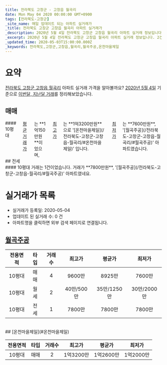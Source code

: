 ```yaml
---
title: 전라북도 고창군 - 고창읍 월곡리
date: Mon May 04 2020 00:00:00 GMT+0900
tags: [전라북도-고창군]
_site_name: 매일 업데이트 되는 아파트 실거래가
_title: 전라북도 고창군 고창읍 월곡리 아파트 실거래가
_description: 2020년 5월 4일 전라북도 고창군 고창읍 월곡리 아파트 실거래 정보입니다. 2건 아파트 정보가 있습니다.
_excerpt: 2020년 5월 4일 전라북도 고창군 고창읍 월곡리 아파트 실거래 정보입니다. 2건 아파트 정보가 있습니다.
_updated_time: 2020-05-03T15:00:00.000Z
_keywords: 전라북도,고창군,고창읍,월곡리,월곡주공,온천마을제일
---
```





# 요약
<ins>전라북도 고창군 고창읍 월곡리</ins> 아파트 실거래 가격을 알아볼까요? <ins>2020년 5월 4일</ins> 기준으로 <ins>이번달, 지난달 거래</ins>를 정리해보았습니다.

## 매매
<div class="container">
<div class="twelve columns" markdown="1">
#### 10평대
<ins>평균 거래가</ins>는 **1억150만원**이었으며, <ins>최고가</ins>는 **1억3200만원**으로 '[온천마을제일](/전라북도-고창군-고창읍-월곡리/#온천마을제일)' 입니다. <ins>최저가</ins>는 **7600만원**, '[월곡주공](/전라북도-고창군-고창읍-월곡리/#월곡주공)' 아파트였습니다.
</div>
</div>
## 전세
<div class="container">
<div class="twelve columns" markdown="1">
#### 10평대
거래는 1건이었습니다. 거래가 **7800만원**, '[월곡주공](/전라북도-고창군-고창읍-월곡리/#월곡주공)' 아파트였네요.
</div>
</div>



# 실거래가 목록
- 실거래가 등록일: 2020-05-04
- 업데이트 된 실거래 수: 0 건
- 아파트명을 클릭하면 외부 검색 페이지로 연결됩니다.

## [월곡주공](#월곡주공)

|전용면적|타입|거래수|최고가|평균가|최저가|
|:---:|:---:|:---:|:---:|:---:|:---:|
|10평대|<span class="deal-type-1">매매</span>|4|9600만|8925만|7600만|
|10평대|<span class="deal-type-3">월세</span>|2|40만/500만|35만/1250만|30만/2000만|
|10평대|<span class="deal-type-2">전세</span>|1|7800만|7800만|7800만|

<br/>
## [온천마을제일](#온천마을제일)

|전용면적|타입|거래수|최고가|평균가|최저가|
|:---:|:---:|:---:|:---:|:---:|:---:|
|10평대|<span class="deal-type-1">매매</span>|2|1억3200만|1억2600만|1억2000만|

<br/>



